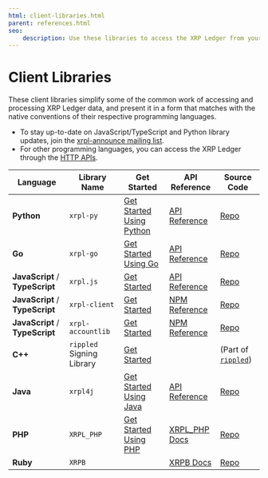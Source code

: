 ```yaml
---
html: client-libraries.html
parent: references.html
seo:
    description: Use these libraries to access the XRP Ledger from your programming language of choice.
---
```

# Client Libraries

These client libraries simplify some of the common work of accessing and processing XRP Ledger data, and present it in a form that matches with the native conventions of their respective programming languages.

- To stay up-to-date on JavaScript/TypeScript and Python library updates, join the [xrpl-announce mailing list](https://groups.google.com/g/xrpl-announce).
- For other programming languages, you can access the XRP Ledger through the [HTTP APIs](http-websocket-apis/index.md).

| Language                        | Library Name              | Get Started | API Reference | Source Code |
|---------------------------------|---------------------------|-------------|--------------|-------------|
| **Python**                      | `xrpl-py`                 | [Get Started Using Python](../tutorials/python/build-apps/get-started.md) | [API Reference](https://xrpl-py.readthedocs.io/) | [Repo](https://github.com/XRPLF/xrpl-py) |
| **Go**                      | `xrpl-go`                 | [Get Started Using Go](../tutorials/go/build-apps/get-started.md) | [API Reference](https://pkg.go.dev/github.com/Peersyst/xrpl-go) | [Repo](https://github.com/Peersyst/xrpl-go) |
| **JavaScript** / **TypeScript** | `xrpl.js`                 | [Get Started](../tutorials/javascript/build-apps/get-started.md) |  [API Reference](https://js.xrpl.org/) | [Repo](https://github.com/XRPLF/xrpl.js) |
| **JavaScript** / **TypeScript** | `xrpl-client`             | [Get Started](https://jsfiddle.net/WietseWind/35az6p1b/) |  [NPM Reference](https://www.npmjs.com/package/xrpl-client) | [Repo](https://github.com/XRPL-Labs/xrpl-client) |
| **JavaScript** / **TypeScript** | `xrpl-accountlib`         | [Get Started](https://jsfiddle.net/WietseWind/gkefpnu0/) |  [NPM Reference](https://www.npmjs.com/package/xrpl-accountlib) | [Repo](https://github.com/WietseWind/xrpl-accountlib) |
| **C++**                         | `rippled` Signing Library | [Get Started](https://github.com/XRPLF/rippled/tree/develop/Builds/linux#signing-library) |  | (Part of [`rippled`](https://github.com/XRPLF/rippled/)) |
| **Java**                        | `xrpl4j`                  | [Get Started Using Java](../tutorials/java/build-apps/get-started.md) | [API Reference](https://javadoc.io/doc/org.xrpl/) | [Repo](https://github.com/XRPLF/xrpl4j) |
| **PHP**                         | `XRPL_PHP`                | [Get Started Using PHP](../tutorials/php/build-apps/get-started.md) | [XRPL_PHP Docs](https://alexanderbuzz.github.io/xrpl-php-docs/) | [Repo](https://github.com/AlexanderBuzz/xrpl-php) |
| **Ruby**                         | `XRPB`                |  | [XRPB Docs](https://www.rubydoc.info/gems/xrbp) | [Repo](https://github.com/DevNullProd/XRBP) |
